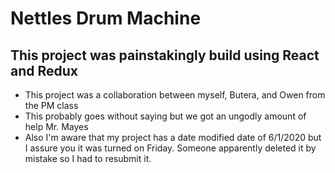 # Nettles Drum Machine

## This project was painstakingly build using React and Redux

* This project was a collaboration between myself, Butera, and Owen from the PM class
* This probably goes without saying but we got an ungodly amount of help Mr. Mayes
* Also I'm aware that my project has a date modified date of 6/1/2020 but I assure you it was turned on Friday. Someone apparently deleted it by mistake so I had to resubmit it.